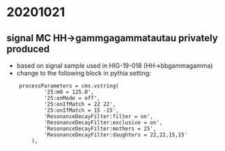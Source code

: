 # 20201021

## signal MC HH->gammgagammatautau privately produced
- based on signal sample used in HIG-19-018 (HH->bbgammagamma)
- change to the following block in pythia setting:

```
    processParameters = cms.vstring(
            '25:m0 = 125.0',
            '25:onMode = off',
            '25:onIfMatch = 22 22',
            '25:onIfMatch = 15 -15',
            'ResonanceDecayFilter:filter = on',
            'ResonanceDecayFilter:exclusive = on',
            'ResonanceDecayFilter:mothers = 25',
            'ResonanceDecayFilter:daughters = 22,22,15,15'
        ),
```
